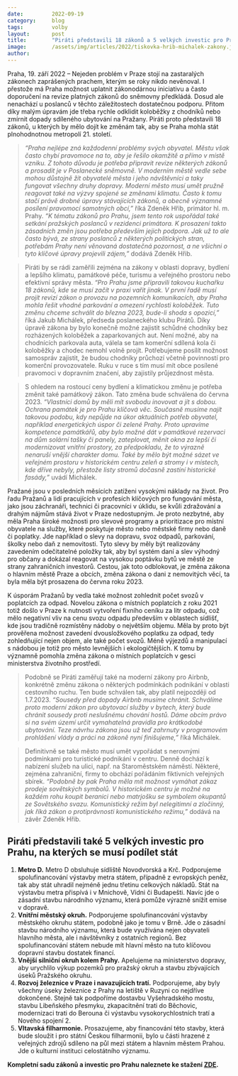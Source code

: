 ```yaml
---
date:         2022-09-19
category:     blog
tags:         volby 
layout:       post
title:        "Piráti představili 18 zákonů a 5 velkých investic pro Prahu"
image:        /assets/img/articles/2022/tiskovka-hrib-michalek-zakony.jpeg
author:       
---
```


Praha, 19. září 2022 – Nejeden problém v Praze stojí na zastaralých zákonech zaprášených prachem, kterým se roky nikdo nevěnoval. I přestože má Praha možnost uplatnit zákonodárnou iniciativu a často doporučení na revize platných zákonů do sněmovny předkládá. Dosud ale nenachází u poslanců v těchto záležitostech dostatečnou podporu.  Přitom díky malým úpravám jde třeba rychle odklidit koloběžky z  chodníků nebo zmírnit dopady sdíleného ubytování na Pražany. Piráti proto představili 18 zákonů, u kterých by mělo dojít ke změnám tak, aby se Praha mohla stát plnohodnotnou metropolí 21. století. 

> *“Praha nejlépe zná každodenní problémy svých obyvatel. Městu však často chybí pravomoce na to, aby je řešilo okamžitě a přímo v místě vzniku. Z tohoto důvodu je potřeba připravit revize některých zákonů a prosadit je v Poslanecké sněmovně. V moderním městě vedle sebe mohou důstojně žít obyvatelé města i jeho návštěvníci a taky fungovat všechny druhy dopravy. Moderní město musí umět pružně reagovat také na výzvy spojené se změnami klimatu. Často k tomu stačí právě drobné úpravy stávajících zákonů, a obecně významné posílení pravomocí samotných obcí,”* říká Zdeněk Hřib, primátor hl. m. Prahy. *“K tématu zákonů pro Prahu, jsem tento rok uspořádal také setkání pražských poslanců v rezidenci primátora. K prosazení takto zásadních změn jsou potřeba především jejich podpora. Jak už to ale často bývá, ze strany poslanců z některých politických stran, potřebám Prahy není věnovaná dostatečná pozornost, a ne všichni o tyto klíčové úpravy projevili zájem,”* dodává Zdeněk Hřib. 

> Piráti by se rádi zaměřili zejména na zákony v oblasti dopravy, bydlení a lepšího klimatu, památkové péče, turismu a veřejného prostoru nebo efektivní správy města. *“Pro Prahu jsme připravili takovou kuchařku 18 zákonů, kde se musí začít v praxi vařit jinak. V první řadě musí projít revizí zákon o provozu na pozemních komunikacích, aby Praha mohla řešit vhodné parkování a omezení rychlosti koloběžek. Tuto změnu chceme schválit do března 2023, bude-li shoda s opozicí,”* říká Jakub Michálek, předseda poslaneckého klubu Pirátů. Díky úpravě zákona by bylo konečně možné zajistit schůdné chodníky bez rozházených koloběžek a zaparkovaných aut. Není možné, aby na chodnících parkovala auta, válela se tam komerční sdílená kola či koloběžky a chodec nemohl volně projít. Potřebujeme posílít možnost samospráv zajistit, že budou chodníky průchozí včetně povinností pro komerční provozovatele. Ruku v ruce s tím musí mít obce posílené pravomoci v dopravním značení, aby zajistily průjezdnost města. 

> S ohledem na rostoucí ceny bydlení a klimatickou změnu je potřeba změnit také památkový zákon. Tato změna bude schválena do června 2023. *“Vlastníci domů by měli mít svobodu inovovat a jít s dobou. Ochrana památek je pro Prahu klíčová věc. Současně musíme najít takovou podobu, kdy nepůjde na úkor aktuálních potřeb obyvatel, například energetických úspor či zelené Prahy. Proto upravíme kompetence památkářů, aby bylo možné dát v památkové rezervaci na dům solární tašky či panely, zateplovat, měnit okna za lepší či modernizovat vnitřní prostory, za předpokladu, že to výrazně nenaruší vnější charakter domu. Také by mělo být možné sázet ve veřejném prostoru v historickém centru zeleň a stromy i v místech, kde dříve nebyly, přestože listy stromů dočasně zastíní historické fasády,”* uvádí Michálek.

Pražané jsou v posledních měsících zatíženi vysokými náklady na život. Pro řadu Pražanů a lidí pracujících v profesích klíčových pro fungování města, jako jsou záchranáři, technici či pracovníci v úklidu, se kvůli zdražování a drahým nájmům stává život v Praze nedostupným. Je proto nezbytné, aby měla Praha široké možnosti pro slevové programy a prioritizace pro místní obyvatele na služby, které poskytuje město nebo městské firmy nebo daně či poplatky. Jde například o slevy na dopravu, svoz odpadů, parkování, školky nebo daň z nemovitosti. Tyto slevy by měly být realizovány zavedením odečitatelné položky tak, aby byl systém daní a slev výhodný pro občany a dokázal reagovat na vysokou poptávku bytů ve městě ze strany zahraničních investorů. Cestou, jak toto odblokovat, je změna zákona o hlavním městě Praze a obcích, změna zákona o dani z nemovitých věcí, ta byla měla být prosazena do června roku 2023.

K úsporám Pražanů by vedla také možnost zohlednit počet svozů v poplatcích za odpad. Novelou zákona o místních poplatcích z roku 2021 totiž došlo v Praze k nutnosti vytvoření fixního ceníku za litr odpadu, což mělo negativní vliv na cenu svozu odpadu především v oblastech sídlišť, kde jsou tradičně rozmístěny nádoby o největším objemu. Měla by proto být prověřena možnost zavedení dvousložkového poplatku za odpad, tedy zohledňující nejen objem, ale také počet svozů. Méně výjezdů a manipulací s nádobou je totiž pro město levnějších i ekologičtějších. K tomu by významně pomohla změna zákona o místních poplatcích v gesci ministerstva životního prostředí. 

> Podobně se Piráti zaměřují také na moderní zákony pro Airbnb, konkrétně změnu zákona o některých podmínkách podnikání v oblasti cestovního ruchu. Ten bude schválen tak, aby platil nejpozději od 1.7.2023. *“Sousedy před dopady Airbnb musíme chránit. Schválíme proto moderní zákon pro ubytovací služby v bytech, který bude chránit sousedy proti neslušnému chování hostů. Dáme obcím právo si na svém území určit vymahatelná pravidla pro krátkodobé ubytování. Teze návrhu zákona jsou už teď zahrnuty v programovém prohlášení vlády a práci na zákoně nyní finišujeme,”* říká Michálek. 

> Definitivně se také město musí umět vypořádat s nerovnými podmínkami pro turistické podnikání v centru. Denně dochází k nabízení služeb na ulici, např. na Staroměstském náměstí. Některé, zejména zahraniční, firmy to obchází pořádáním fiktivních veřejných sbírek. *“Podobně by pak Praha měla mít možnost vymáhat zákaz prodeje sovětských symbolů. V historickém centru je možné na každém rohu koupit beranici nebo matrjošku se symbolem okupantů ze Sovětského svazu. Komunistický režim byl nelegitimní a zločinný, jak říká zákon o protiprávnosti komunistického režimu,”* dodává na závěr Zdeněk Hřib.


## Piráti představili také 5 velkých investic pro Prahu, na kterých se musí podílet stát
1. **Metro D.** Metro D obsluhuje sídliště Novodvorská a Krč. Podporujeme spolufinancování výstavby metra státem, případně z evropských peněz, tak aby stát uhradil nejméně jednu třetinu celkových nákladů. Stát na výstavbu metra přispívá i v Mnichově, Vídni či Budapešti. Navíc jde o zásadní stavbu národního významu, která pomůže výrazně snížit emise v dopravě. 
2. **Vnitřní městský okruh.** Podporujeme spolufinancování výstavby městského okruhu státem, podobně jako je tomu v Brně. Jde o zásadní stavbu národního významu, která bude využívána nejen obyvateli hlavního města, ale i návštěvníky z ostatních regionů. Bez spolufinancování státem nebude mít hlavní město na tuto klíčovou dopravní stavbu dostatek financí.
3. **Vnější silniční okruh kolem Prahy.** Apelujeme na ministerstvo dopravy, aby urychlilo výkup pozemků pro pražský okruh a stavbu zbývajících úseků Pražského okruhu. 
4. **Rozvoj železnice v Praze i navazujících tratí.** Podporujeme, aby byly všechny úseky železnice z Prahy na letiště v Ruzyni co nejdříve dokončené. Stejně tak podpoříme dostavbu Vyšehradského mostu, stavbu Libeňského přesmyku, zkapacitnění trati do Běchovic, modernizaci trati do Berouna či výstavbu vysokorychlostních tratí a Nového spojení 2. 
5. **Vltavská filharmonie.** Prosazujeme, aby financování této stavby, která bude sloužit i pro státní Českou filharmonii, bylo u části hrazené z veřejných zdrojů sdíleno na půl mezi státem a hlavním městem Prahou. Jde o kulturní instituci celostátního významu. 

**Kompletní sadu zákonů a investic pro Prahu naleznete ke stažení [ZDE](https://drive.google.com/file/d/1x4zMSZhTmMhcvZBmCuCM7UuGi61Gq36b/view?usp=sharing).**
